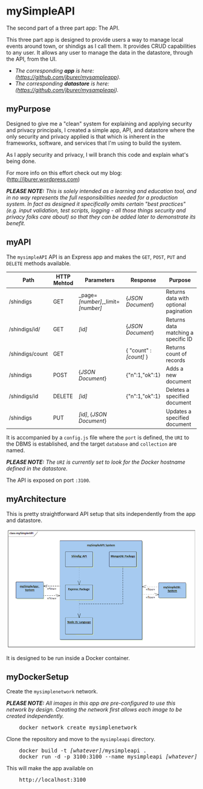 # mySimpleAPI

The second part of a three part app: The API.

This three part app is designed to provide users a way to manage local events around town, or shindigs
as I call them. It provides CRUD capabilities to any user. It allows any user to manage the data in the
datastore, through the API, from the UI.

- _The corresponding **app** is here: (https://github.com/jburer/mysampleapp)._
- _The corresponding **datastore** is here: (https://github.com/jburer/mysampleapi)._

## myPurpose

Designed to give me a "clean" system for explaining and applying security and
privacy principals, I created a simple app, API, and datastore where the
only security and privacy applied is that which is inherent in the frameworks, software,
and services that I'm using to build the system.

As I apply security and privacy, I will branch this code and explain what's being done.

For more info on this effort check out my blog: (http://jburer.wordpress.com)

_**PLEASE NOTE:** This is solely intended as a learning and education tool, and_
_in no way represents the full responsibilities needed for a production system. In fact_
_as designed it specifically omits certain "best practices" (e.g. input validation, test scripts, logging - all_
_those things security and privacy folks care about) so that_
_they can be added later to demonstrate its benefit._

## myAPI

The `mysimpleAPI` API is an Express app and makes the `GET`, `POST`, `PUT` and `DELETE` methods available.

| Path            | HTTP Mehtod | Parameters                           | Response                | Purpose                               |
| --------------- | ----------- | ------------------------------------ | ----------------------- | ------------------------------------- |
| /shindigs       | GET         | \_page=_[number]_,\_limit=_[number]_ | {_JSON Document_}       | Returns data with optional pagination |
| /shindigs/id/   | GET         | _[id]_                               | {_JSON Document_}       | Returns data matching a specific ID   |
| /shindigs/count | GET         |                                      | { "count" : _[count]_ } | Returns count of records              |
| /shindigs       | POST        | {_JSON Document_}                    | {"n":1,"ok":1}          | Adds a new document                   |
| /shindigs/id    | DELETE      | _[id]_                               | {"n":1,"ok":1}          | Deletes a specified document          |
| /shindigs       | PUT         | _[id]_, {_JSON Document_}            |                         | Updates a specified document          |

It is accompanied by a `config.js` file where the `port` is defined, the
`URI` to the DBMS is established, and the target `database` and `collection` are named.

_**PLEASE NOTE:** The `URI` is currently set to look for the Docker hostname defined in the datastore._

The API is exposed on port `:3100`.

## myArchitecture

This is pretty straightforward API setup that sits independently from the app and datastore.

![mySimpleAPI](/images/mySimpleAPI.gif)

It is designed to be run inside a Docker container.

## myDockerSetup

Create the `mysimplenetwork` network.

_**PLEASE NOTE:** All images in this app are pre-configured to use this network by design._
_Creating the network first allows each image to be created independently._

<pre>
    docker network create mysimplenetwork
</pre>

Clone the repository and move to the `mysimpleapi` directory.

<pre>
    docker build -t <i>[whatever]</i>/mysimpleapi .
    docker run -d -p 3100:3100 --name mysimpleapi <i>[whatever]</i>/mysimpleapi
</pre>

This will make the app available on

<pre>
    http://localhost:3100
</pre>
